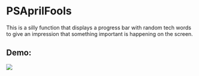 # PSAprilFools

This is a silly function that displays a progress bar with random tech words to give an impression that something important is happening on the screen.

## Demo:
![](https://raw.githubusercontent.com/dkateiva/PSAprilFools/master/images/demo.gif)

